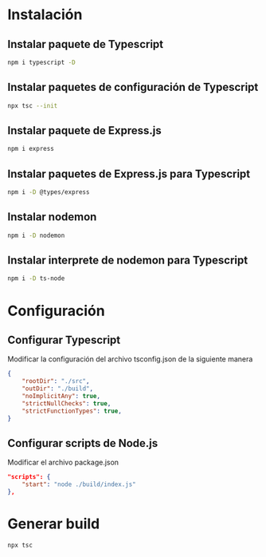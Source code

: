 
# Instalación
## Instalar paquete de Typescript
```bash
npm i typescript -D
```
## Instalar paquetes de configuración de Typescript
```bash
npx tsc --init
```
## Instalar paquete de Express.js
```bash
npm i express
```
## Instalar paquetes de Express.js para Typescript
```bash
npm i -D @types/express
```
## Instalar nodemon
```bash
npm i -D nodemon
```
## Instalar interprete de nodemon para Typescript
```bash
npm i -D ts-node
```

# Configuración
## Configurar Typescript
Modificar la configuración del archivo tsconfig.json de la siguiente manera
```json
{
    "rootDir": "./src",
    "outDir": "./build",
    "noImplicitAny": true,
    "strictNullChecks": true,
    "strictFunctionTypes": true,
}
```
## Configurar scripts de Node.js
Modificar el archivo package.json
```json
"scripts": {
    "start": "node ./build/index.js"
},
```
# Generar build
```bash
npx tsc
```
